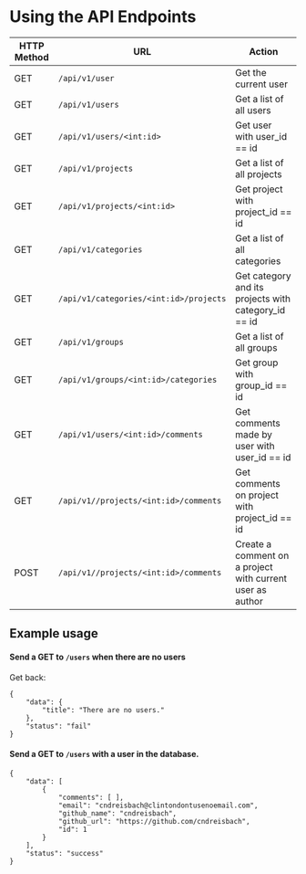 # Using the API Endpoints

| HTTP Method | URL                                          |  Action                                                   |
|-------------|----------------------------------------------|-----------------------------------------------------------|
| GET         | ```/api/v1/user```                           | Get the current user                                      |
| GET         | ```/api/v1/users```                          | Get a list of all users                                   |
| GET         | ```/api/v1/users/<int:id>```                 | Get user with user_id == id                               |
| GET         | ```/api/v1/projects```                       | Get a list of all projects                                |
| GET         | ```/api/v1/projects/<int:id>```              | Get project with project_id == id                         |
| GET         | ```/api/v1/categories```                     | Get a list of all categories                              |
| GET         | ```/api/v1/categories/<int:id>/projects```   | Get category and its projects with category_id == id      |
| GET         | ```/api/v1/groups```                         | Get a list of all groups                                  |
| GET         | ```/api/v1/groups/<int:id>/categories```     | Get group with group_id == id                             |
| GET         | ```/api/v1/users/<int:id>/comments```        | Get comments made by user with user_id == id              |
| GET         | ```/api/v1//projects/<int:id>/comments```    | Get comments on project with project_id == id             |
| POST        | ```/api/v1//projects/<int:id>/comments```    | Create a comment on a project with current user as author |


## Example usage

#### Send a GET to ```/users``` when there are no users
Get back:
```
{
    "data": {
        "title": "There are no users."
    },
    "status": "fail"
}
```
#### Send a GET to ```/users``` with a user in the database.

```
{
    "data": [
        {
            "comments": [ ],
            "email": "cndreisbach@clintondontusenoemail.com",
            "github_name": "cndreisbach",
            "github_url": "https://github.com/cndreisbach",
            "id": 1
        }
    ],
    "status": "success"
}
```